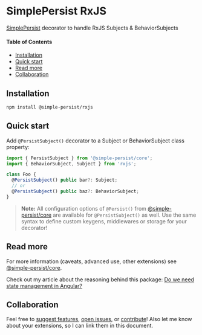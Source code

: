 # SimplePersist RxJS
[SimplePersist](https://www.npmjs.com/package/@simple-persist/core) decorator to handle RxJS Subjects & BehaviorSubjects

#### Table of Contents
* [Installation](#installation)
* [Quick start](#quick-start)
* [Read more](#read-more)
* [Collaboration](#collaboration)

## Installation
```bash
npm install @simple-persist/rxjs
```

## Quick start
Add `@PersistSubject()` decorator to a Subject or BehaviorSubject class property:
```ts
import { PersistSubject } from '@simple-persist/core';
import { BehaviorSubject, Subject } from 'rxjs';

class Foo {
  @PersistSubject() public bar?: Subject;
  // or
  @PersistSubject() public baz?: BehaviorSubject;
}
```
> **Note:**  All configuration options of `@Persist()` from
> [@simple-persist/core](https://www.npmjs.com/package/@simple-persist/core)
> are available for `@PersistSubject()` as well.
> Use the same syntax to define custom keygens, middlewares or storage for your decorator!

## Read more
For more information (caveats, advanced use, other extensions) see [@simple-persist/core](https://www.npmjs.com/package/@simple-persist/core).

Check out my article about the reasoning behind this package: [Do we need state management in Angular?](https://medium.com/@kobalazs/do-we-need-state-management-in-angular-baf612823b16)

## Collaboration

Feel free to [suggest features](https://github.com/kobalazs), [open issues](https://github.com/kobalazs/simple-persist-rxjs/issues), or [contribute](https://github.com/kobalazs/simple-persist-rxjs/pulls)! Also let me know about your extensions, so I can link them in this document.
